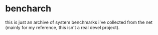 # bencharch

this is just an archive of system benchmarks i've collected from the
net (mainly for my reference, this isn't a real devel project).

